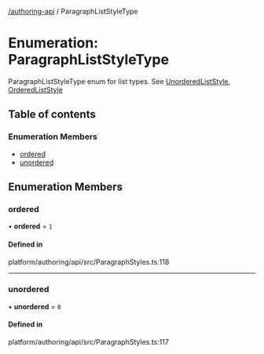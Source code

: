 [ /authoring-api](../overview.md) / ParagraphListStyleType

# Enumeration: ParagraphListStyleType

ParagraphListStyleType enum for list types.
See [UnorderedListStyle](../interfaces/UnorderedListStyle.md), [OrderedListStyle](../interfaces/OrderedListStyle.md)

## Table of contents

### Enumeration Members

- [ordered](ParagraphListStyleType.md#ordered)
- [unordered](ParagraphListStyleType.md#unordered)

## Enumeration Members

### <a id="ordered" name="ordered"></a> ordered

• **ordered** = ``1``

#### Defined in

platform/authoring/api/src/ParagraphStyles.ts:118

___

### <a id="unordered" name="unordered"></a> unordered

• **unordered** = ``0``

#### Defined in

platform/authoring/api/src/ParagraphStyles.ts:117
